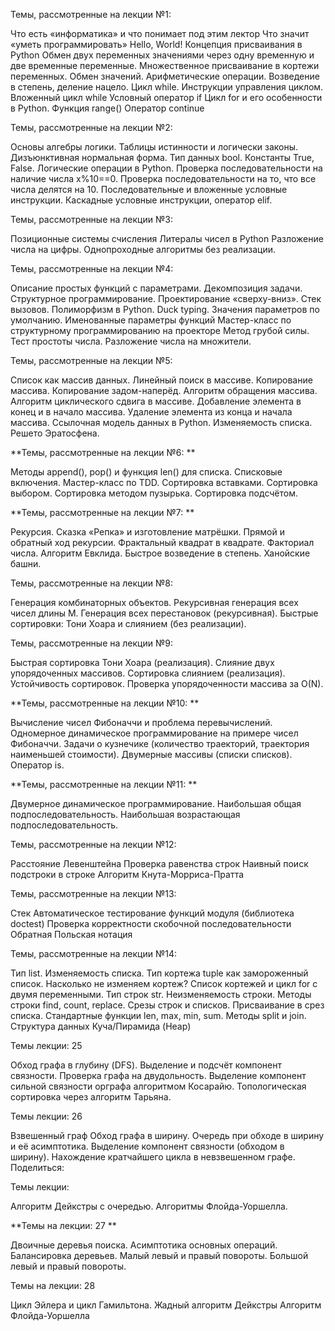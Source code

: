 Темы, рассмотренные на лекции №1:

Что есть «информатика» и что понимает под этим лектор
Что значит «уметь программировать»
Hello, World!
Концепция присваивания в Python
Обмен двух переменных значениями через одну временную и две временные переменные.
Множественное присваивание в кортежи переменных.
Обмен значений.
Арифметические операции. Возведение в степень, деление нацело.
Цикл while. Инструкции управления циклом.
Вложенный цикл while
Условный оператор if
Цикл for и его особенности в Python.
Функция range()
Оператор continue



Темы, рассмотренные на лекции №2:

Основы алгебры логики.
Таблицы истинности и логически законы.
Дизъюнктивная нормальная форма.
Тип данных bool. Константы True, False. Логические операции в Python.
Проверка последовательности на наличие числа x%10==0.
Проверка последовательности на то, что все числа делятся на 10.
Последовательные и вложенные условные инструкции.
Каскадные условные инструкции, оператор elif.


Темы, рассмотренные на лекции №3:

Позиционные системы счисления
Литералы чисел в Python
Разложение числа на цифры.
Однопроходные алгоритмы без реализации.


Темы, рассмотренные на лекции №4:

Описание простых функций с параметрами.
Декомпозиция задачи.
Структурное программирование. Проектирование «сверху-вниз».
Стек вызовов.
Полиморфизм в Python. Duck typing.
Значения параметров по умолчанию.
Именованные параметры функций
Мастер-класс по структурному программированию на проекторе
Метод грубой силы.
Тест простоты числа.
Разложение числа на множители.



Темы, рассмотренные на лекции №5:

Список как массив данных.
Линейный поиск в массиве.
Копирование массива. Копирование задом-наперёд.
Алгоритм обращения массива.
Алгоритм циклического сдвига в массиве.
Добавление элемента в конец и в начало массива.
Удаление элемента из конца и начала массива.
Ссылочная модель данных в Python. Изменяемость списка.
Решето Эратосфена.


**Темы, рассмотренные на лекции №6:
**

Методы append(), pop() и функция len() для списка.
Списковые включения.
Мастер-класс по TDD.
Сортировка вставками.
Сортировка выбором.
Сортировка методом пузырька.
Сортировка подсчётом.



**Темы, рассмотренные на лекции №7:
**

Рекурсия.
Сказка «Репка» и изготовление матрёшки.
Прямой и обратный ход рекурсии.
Фрактальный квадрат в квадрате.
Факториал числа.
Алгоритм Евклида.
Быстрое возведение в степень.
Ханойские башни.

Темы, рассмотренные на лекции №8:

Генерация комбинаторных объектов.
Рекурсивная генерация всех чисел длины M.
Генерация всех перестановок (рекурсивная).
Быстрые сортировки: Тони Хоара и слиянием (без реализации).


Темы, рассмотренные на лекции №9:

Быстрая сортировка Тони Хоара (реализация).
Слияние двух упорядоченных массивов.
Сортировка слиянием (реализация).
Устойчивость сортировок.
Проверка упорядоченности массива за O(N).


**Темы, рассмотренные на лекции №10:
**

Вычисление чисел Фибоначчи и проблема перевычислений.
Одномерное динамическое программирование на примере чисел Фибоначчи.
Задачи о кузнечике (количество траекторий, траектория наименьшей стоимости).
Двумерные массивы (списки списков).
Оператор is.

**Темы, рассмотренные на лекции №11:
**

Двумерное динамическое программирование.
Наибольшая общая подпоследовательность.
Наибольшая возрастающая подпоследовательность.


Темы, рассмотренные на лекции №12:

Расстояние Левенштейна
Проверка равенства строк
Наивный поиск подстроки в строке
Алгоритм Кнута-Морриса-Пратта

Темы, рассмотренные на лекции №13:

Стек
Автоматическое тестирование функций модуля (библиотека doctest)
Проверка корректности скобочной последовательности
Обратная Польская нотация


Темы, рассмотренные на лекции №14:

Тип list. Изменяемость списка.
Тип кортежа tuple как замороженный список. Насколько не изменяем кортеж?
Список кортежей и цикл for с двумя переменными.
Тип строк str. Неизменяемость строки. Методы строки find, count, replace.
Срезы строк и списков.
Присваивание в срез списка.
Стандартные функции len, max, min, sum.
Методы split и join.
Структура данных Куча/Пирамида (Heap)

Темы лекции:  25

Обход графа в глубину (DFS).
Выделение и подсчёт компонент связности.
Проверка графа на двудольность.
Выделение компонент сильной связности орграфа алгоритмом Косарайю.
Топологическая сортировка через алгоритм Тарьяна.

Темы лекции: 26

Взвешенный граф
Обход графа в ширину.
Очередь при обходе в ширину и её асимптотика.
Выделение компонент связности (обходом в ширину).
Нахождение кратчайшего цикла в невзвешенном графе.
Поделиться:

Темы лекции:

Алгоритм Дейкстры с очередью.
Алгоритмы Флойда-Уоршелла.

**Темы на лекции: 27
**

Двоичные деревья поиска.
Асимптотика основных операций.
Балансировка деревьев.
Малый левый и правый повороты.
Большой левый и правый повороты.

Темы на лекции: 28

Цикл Эйлера и цикл Гамильтона.
Жадный алгоритм Дейкстры
Алгоритм Флойда-Уоршелла
